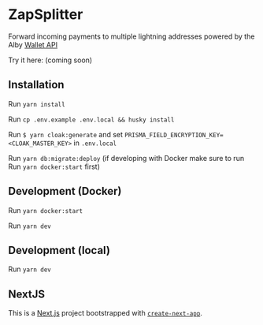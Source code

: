 # ZapSplitter

Forward incoming payments to multiple lightning addresses powered by the Alby [Wallet API](https://guides.getalby.com/alby-wallet-api/reference/getting-started)

Try it here: (coming soon)

## Installation

Run `yarn install`

Run `cp .env.example .env.local && husky install`

Run `$ yarn cloak:generate` and set `PRISMA_FIELD_ENCRYPTION_KEY=<CLOAK_MASTER_KEY>` in `.env.local`

Run `yarn db:migrate:deploy` (if developing with Docker make sure to run Run `yarn docker:start` first)

## Development (Docker)

Run `yarn docker:start`

Run `yarn dev`

## Development (local)

Run `yarn dev`

## NextJS

This is a [Next.js](https://nextjs.org/) project bootstrapped with [`create-next-app`](https://github.com/vercel/next.js/tree/canary/packages/create-next-app).
